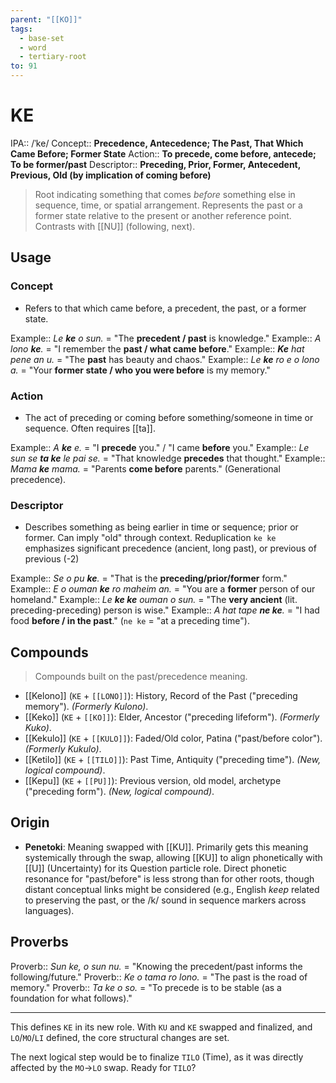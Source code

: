 ```yaml
---
parent: "[[KO]]"
tags:
  - base-set
  - word
  - tertiary-root
to: 91
---
```


# KE

IPA::				/ˈke/
Concept::		**Precedence, Antecedence; The Past, That Which Came Before; Former State**
Action::		**To precede, come before, antecede; To be former/past**
Descriptor::	**Preceding, Prior, Former, Antecedent, Previous, Old (by implication of coming before)**

> Root indicating something that comes *before* something else in sequence, time, or spatial arrangement. Represents the past or a former state relative to the present or another reference point. Contrasts with [[NU]] (following, next).

## Usage

### Concept
*   Refers to that which came before, a precedent, the past, or a former state. 

Example::   *Le **ke** o sun.* = "The **precedent / past** is knowledge."
Example::   *A lono **ke**.* = "I remember the **past / what came before**."
Example::   ***Ke** hat pene an u.* = "The **past** has beauty and chaos."
Example::   *Le **ke** ro e o lono a.* = "Your **former state / who you were before** is my memory."

### Action
*   The act of preceding or coming before something/someone in time or sequence. Often requires [[ta]].

Example::   *A **ke** e.* = "I **precede** you." / "I came **before** you."
Example::   *Le sun se **ta ke** le pai se.* = "That knowledge **precedes** that thought."
Example::   *Mama **ke** mama.* = "Parents **come before** parents." (Generational precedence).

### Descriptor
*   Describes something as being earlier in time or sequence; prior or former. Can imply "old" through context. Reduplication `ke ke` emphasizes significant precedence (ancient, long past), or previous of previous (-2)

Example::   *Se o pu **ke**.* = "That is the **preceding/prior/former** form."
Example::   *E o ouman **ke** ro maheim an.* = "You are a **former** person of our homeland."
Example::   *Le **ke ke** ouman o sun.* = "The **very ancient** (lit. preceding-preceding) person is wise."
Example::   *A hat tape **ne ke**.* = "I had food **before / in the past**." (`ne ke` = "at a preceding time").

## Compounds
> Compounds built on the past/precedence meaning.

*   [[Kelono]] (`KE` + `[[LONO]]`): History, Record of the Past ("preceding memory"). *(Formerly Kulono)*.
*   [[Keko]] (`KE` + `[[KO]]`): Elder, Ancestor ("preceding lifeform"). *(Formerly Kuko)*.
*   [[Kekulo]] (`KE` + `[[KULO]]`): Faded/Old color, Patina ("past/before color"). *(Formerly Kukulo)*.
*   [[Ketilo]] (`KE` + `[[TILO]]`): Past Time, Antiquity ("preceding time"). *(New, logical compound)*.
*   [[Kepu]] (`KE` + `[[PU]]`): Previous version, old model, archetype ("preceding form"). *(New, logical compound)*.

## Origin

*   **Penetoki**: Meaning swapped with [[KU]]. Primarily gets this meaning systemically through the swap, allowing [[KU]] to align phonetically with [[U]] (Uncertainty) for its Question particle role. Direct phonetic resonance for "past/before" is less strong than for other roots, though distant conceptual links might be considered (e.g., English *keep* related to preserving the past, or the /k/ sound in sequence markers across languages).

## Proverbs

Proverb:: *Sun ke, o sun nu.* = "Knowing the precedent/past informs the following/future."
Proverb:: *Ke o tama ro lono.* = "The past is the road of memory."
Proverb:: *Ta ke o so.* = "To precede is to be stable (as a foundation for what follows)."

---

This defines `KE` in its new role. With `KU` and `KE` swapped and finalized, and `LO`/`MO`/`LI` defined, the core structural changes are set.

The next logical step would be to finalize `TILO` (Time), as it was directly affected by the `MO`->`LO` swap. Ready for `TILO`?